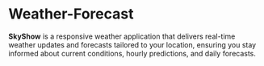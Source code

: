 # Weather-Forecast
**SkyShow** is a responsive weather application that delivers real-time weather updates and forecasts tailored to your location, ensuring you stay informed about current conditions, hourly predictions, and daily forecasts.
